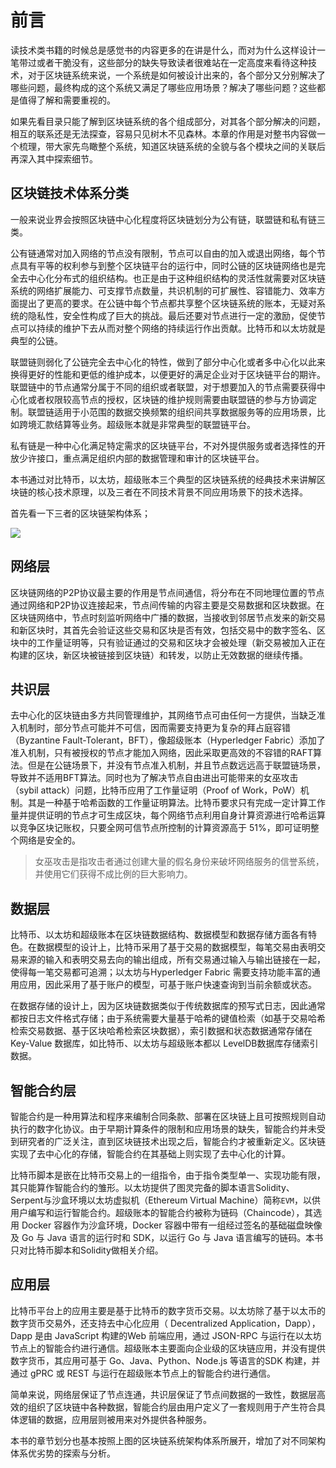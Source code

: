 # 前言
读技术类书籍的时候总是感觉书的内容更多的在讲是什么，而对为什么这样设计一笔带过或者干脆没有，这些部分的缺失导致读者很难站在一定高度来看待这种技术，对于区块链系统来说，一个系统是如何被设计出来的，各个部分又分别解决了哪些问题，最终构成的这个系统又满足了哪些应用场景？解决了哪些问题？这些都是值得了解和需要重视的。

如果先看目录只能了解到区块链系统的各个组成部分，对其各个部分解决的问题，相互的联系还是无法探查，容易只见树木不见森林。本章的作用是对整书内容做一个梳理，带大家先鸟瞰整个系统，知道区块链系统的全貌与各个模块之间的关联后再深入其中探索细节。

## 区块链技术体系分类
一般来说业界会按照区块链中心化程度将区块链划分为公有链，联盟链和私有链三类。

公有链通常对加入网络的节点没有限制，节点可以自由的加入或退出网络，每个节点具有平等的权利参与到整个区块链平台的运行中，同时公链的区块链网络也是完全去中心化分布式的组织结构。也正是由于这种组织结构的灵活性就需要对区块链系统的网络扩展能力、可支撑节点数量，共识机制的可扩展性、容错能力、效率方面提出了更高的要求。在公链中每个节点都共享整个区块链系统的账本，无疑对系统的隐私性，安全性构成了巨大的挑战。最后还要对节点进行一定的激励，促使节点可以持续的维护下去从而对整个网络的持续运行作出贡献。比特币和以太坊就是典型的公链。

联盟链则弱化了公链完全去中心化的特性，做到了部分中心化或者多中心化以此来换得更好的性能和更低的维护成本，以便更好的满足企业对于区块链平台的期许。联盟链中的节点通常分属于不同的组织或者联盟，对于想要加入的节点需要获得中心化或者权限较高节点的授权，区块链的维护规则需要由联盟链的参与方协调定制。联盟链适用于小范围的数据交换频繁的组织间共享数据服务等的应用场景，比如跨境汇款结算等业务。超级账本就是非常典型的联盟链平台。

私有链是一种中心化满足特定需求的区块链平台，不对外提供服务或者选择性的开放少许接口，重点满足组织内部的数据管理和审计的区块链平台。

本书通过对比特币，以太坊，超级账本三个典型的区块链系统的经典技术来讲解区块链的核心技术原理，以及三者在不同技术背景不同应用场景下的技术选择。

首先看一下三者的区块链架构体系；

![](https://github.com/Ice-Storm/structure-and-interpretation-of-blockchain/blob/master/img/chapter_0/1.png?raw=true)

## 网络层
区块链网络的P2P协议最主要的作用是节点间通信，将分布在不同地理位置的节点通过网络和P2P协议连接起来，节点间传输的内容主要是交易数据和区块数据。在区块链网络中，节点时刻监听网络中广播的数据，当接收到邻居节点发来的新交易和新区块时，其首先会验证这些交易和区块是否有效，包括交易中的数字签名、区块中的工作量证明等，只有验证通过的交易和区块才会被处理（新交易被加入正在构建的区块，新区块被链接到区块链）和转发，以防止无效数据的继续传播。

## 共识层
去中心化的区块链由多方共同管理维护，其网络节点可由任何一方提供，当缺乏准入机制时，部分节点可能并不可信，因而需要支持更为复杂的拜占庭容错（Byzantine Fault-Tolerant，BFT），像超级账本（Hyperledger Fabric）添加了准入机制，只有被授权的节点才能加入网络，因此采取更高效的不容错的RAFT算法。但是在公链场景下，并没有节点准入机制，并且节点数远远高于联盟链场景，导致并不适用BFT算法。同时也为了解决节点自由进出可能带来的女巫攻击（sybil attack）问题，比特币应用了工作量证明（Proof of Work，PoW）机制。其是一种基于哈希函数的工作量证明算法。比特币要求只有完成一定计算工作量并提供证明的节点才可生成区块，每个网络节点利用自身计算资源进行哈希运算以竞争区块记账权，只要全网可信节点所控制的计算资源高于 51%，即可证明整个网络是安全的。
> 女巫攻击是指攻击者通过创建大量的假名身份来破坏网络服务的信誉系统，并使用它们获得不成比例的巨大影响力。

## 数据层
比特币、以太坊和超级账本在区块链数据结构、数据模型和数据存储方面各有特色。在数据模型的设计上，比特币采用了基于交易的数据模型，每笔交易由表明交易来源的输入和表明交易去向的输出组成，所有交易通过输入与输出链接在一起，使得每一笔交易都可追溯；以太坊与Hyperledger Fabric 需要支持功能丰富的通用应用，因此采用了基于账户的模型，可基于账户快速查询到当前余额或状态。

在数据存储的设计上，因为区块链数据类似于传统数据库的预写式日志，因此通常都按日志文件格式存储；由于系统需要大量基于哈希的键值检索（如基于交易哈希检索交易数据、基于区块哈希检索区块数据），索引数据和状态数据通常存储在Key-Value 数据库，如比特币、以太坊与超级账本都以 LevelDB数据库存储索引数据。

## 智能合约层
智能合约是一种用算法和程序来编制合同条款、部署在区块链上且可按照规则自动执行的数字化协议。由于早期计算条件的限制和应用场景的缺失，智能合约并未受到研究者的广泛关注，直到区块链技术出现之后，智能合约才被重新定义。区块链实现了去中心化的存储，智能合约在其基础上则实现了去中心化的计算。

比特币脚本是嵌在比特币交易上的一组指令，由于指令类型单一、实现功能有限，其只能算作智能合约的雏形。以太坊提供了图灵完备的脚本语言Solidity、Serpent与沙盒环境以太坊虚拟机（Ethereum Virtual Machine）简称`EVM`，以供用户编写和运行智能合约。超级账本的智能合约被称为链码（Chaincode），其选用 Docker 容器作为沙盒环境，Docker 容器中带有一组经过签名的基础磁盘映像及 Go 与 Java 语言的运行时和 SDK，以运行 Go 与 Java 语言编写的链码。本书只对比特币脚本和Solidity做相关介绍。

## 应用层
比特币平台上的应用主要是基于比特币的数字货币交易。以太坊除了基于以太币的数字货币交易外，还支持去中心化应用（ Decentralized Application，Dapp），Dapp 是由 JavaScript 构建的Web 前端应用，通过 JSON-RPC 与运行在以太坊节点上的智能合约进行通信。超级账本主要面向企业级的区块链应用，并没有提供数字货币，其应用可基于 Go、Java、Python、Node.js 等语言的SDK 构建，并通过 gPRC 或 REST 与运行在超级账本节点上的智能合约进行通信。

简单来说，网络层保证了节点连通，共识层保证了节点间数据的一致性，数据层高效的组织了区块链中各种数据，智能合约层由用户定义了一套规则用于产生符合具体逻辑的数据，应用层则被用来对外提供各种服务。

本书的章节划分也基本按照上图的区块链系统架构体系所展开，增加了对不同架构体系优劣势的探索与分析。


